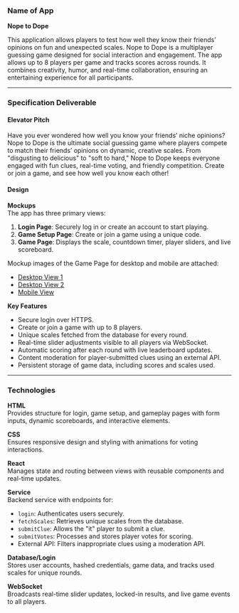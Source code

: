 ### Name of App  
**Nope to Dope**  

This application allows players to test how well they know their friends’ opinions on fun and unexpected scales. Nope to Dope is a multiplayer guessing game designed for social interaction and engagement. The app allows up to 8 players per game and tracks scores across rounds. It combines creativity, humor, and real-time collaboration, ensuring an entertaining experience for all participants.

---

### Specification Deliverable  

#### Elevator Pitch  
Have you ever wondered how well you know your friends’ niche opinions? Nope to Dope is the ultimate social guessing game where players compete to match their friends’ opinions on dynamic, creative scales. From "disgusting to delicious" to "soft to hard," Nope to Dope keeps everyone engaged with fun clues, real-time voting, and friendly competition. Create or join a game, and see how well you know each other!

#### Design  
**Mockups**  
The app has three primary views:  
1. **Login Page**: Securely log in or create an account to start playing.  
2. **Game Setup Page**: Create or join a game using a unique code.  
3. **Game Page**: Displays the scale, countdown timer, player sliders, and live scoreboard.  

Mockup images of the Game Page for desktop and mobile are attached:  
- [Desktop View 1](desktopView1.png)  
- [Desktop View 2](desktopView2.png)  
- [Mobile View](mobileView.png)  

**Key Features**  
- Secure login over HTTPS.  
- Create or join a game with up to 8 players.  
- Unique scales fetched from the database for every round.  
- Real-time slider adjustments visible to all players via WebSocket.  
- Automatic scoring after each round with live leaderboard updates.  
- Content moderation for player-submitted clues using an external API.  
- Persistent storage of game data, including scores and scales used.

---

### Technologies  

**HTML**  
Provides structure for login, game setup, and gameplay pages with form inputs, dynamic scoreboards, and interactive elements.  

**CSS**  
Ensures responsive design and styling with animations for voting interactions.  

**React**  
Manages state and routing between views with reusable components and real-time updates.  

**Service**  
Backend service with endpoints for:  
- `login`: Authenticates users securely.  
- `fetchScales`: Retrieves unique scales from the database.  
- `submitClue`: Allows the "it" player to submit a clue.  
- `submitVotes`: Processes and stores player votes for scoring.  
- External API: Filters inappropriate clues using a moderation API.  

**Database/Login**  
Stores user accounts, hashed credentials, game data, and tracks used scales for unique rounds.  

**WebSocket**  
Broadcasts real-time slider updates, locked-in results, and live game events to all players.  

